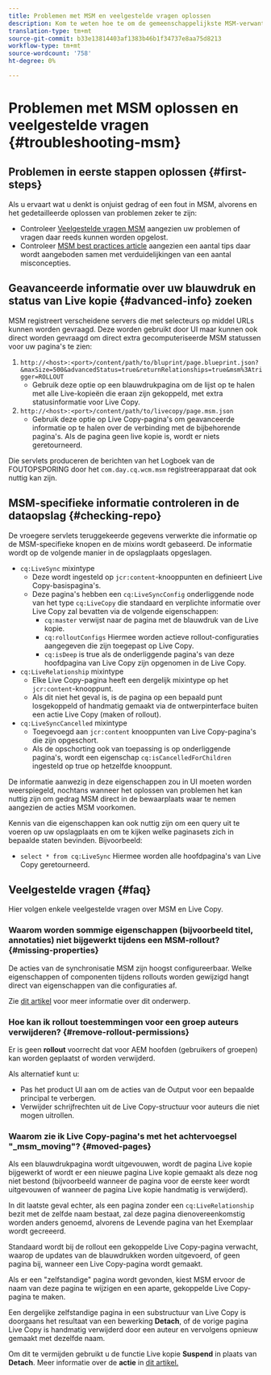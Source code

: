 ```yaml
---
title: Problemen met MSM en veelgestelde vragen oplossen
description: Kom te weten hoe te om de gemeenschappelijkste MSM-verwante kwesties problemen op te lossen en antwoorden te krijgen de gemeenschappelijkste MSM-verwante vragen.
translation-type: tm+mt
source-git-commit: b33e13814403af1383b46b1f34737e8aa75d8213
workflow-type: tm+mt
source-wordcount: '758'
ht-degree: 0%

---
```



# Problemen met MSM oplossen en veelgestelde vragen {#troubleshooting-msm}

## Problemen in eerste stappen oplossen {#first-steps}

Als u ervaart wat u denkt is onjuist gedrag of een fout in MSM, alvorens en het gedetailleerde oplossen van problemen zeker te zijn:

* Controleer [Veelgestelde vragen MSM](#faq) aangezien uw problemen of vragen daar reeds kunnen worden opgelost.
* Controleer [MSM best practices article](best-practices.md) aangezien een aantal tips daar wordt aangeboden samen met verduidelijkingen van een aantal misconcepties.

## Geavanceerde informatie over uw blauwdruk en status van Live kopie {#advanced-info} zoeken

MSM registreert verscheidene servers die met selecteurs op middel URLs kunnen worden gevraagd. Deze worden gebruikt door UI maar kunnen ook direct worden gevraagd om direct extra gecomputeriseerde MSM statussen voor uw pagina&#39;s te zien:

1. `http://<host>:<port>/content/path/to/bluprint/page.blueprint.json?&maxSize=500&advancedStatus=true&returnRelationships=true&msm%3Atrigger=ROLLOUT`
   * Gebruik deze optie op een blauwdrukpagina om de lijst op te halen met alle Live-kopieën die eraan zijn gekoppeld, met extra statusinformatie voor Live Copy.
1. `http://<host>:<port>/content/path/to/livecopy/page.msm.json`
   * Gebruik deze optie op Live Copy-pagina&#39;s om geavanceerde informatie op te halen over de verbinding met de bijbehorende pagina&#39;s. Als de pagina geen live kopie is, wordt er niets geretourneerd.

Die servlets produceren de berichten van het Logboek van de FOUTOPSPORING door het `com.day.cq.wcm.msm` registreerapparaat dat ook nuttig kan zijn.

## MSM-specifieke informatie controleren in de dataopslag {#checking-repo}

De vroegere servlets teruggekeerde gegevens verwerkte die informatie op de MSM-specifieke knopen en de mixins wordt gebaseerd. De informatie wordt op de volgende manier in de opslagplaats opgeslagen.

* `cq:LiveSync` mixintype
   * Deze wordt ingesteld op `jcr:content`-knooppunten en definieert Live Copy-basispagina&#39;s.
   * Deze pagina&#39;s hebben een `cq:LiveSyncConfig` onderliggende node van het type `cq:LiveCopy` die standaard en verplichte informatie over Live Copy zal bevatten via de volgende eigenschappen:
      * `cq:master` verwijst naar de pagina met de blauwdruk van de Live kopie.
      * `cq:rolloutConfigs` Hiermee worden actieve rollout-configuraties aangegeven die zijn toegepast op Live Copy.
      * `cq:isDeep` is true als de onderliggende pagina&#39;s van deze hoofdpagina van Live Copy zijn opgenomen in de Live Copy.
* `cq:LiveRelationship` mixintype
   * Elke Live Copy-pagina heeft een dergelijk mixintype op het `jcr:content`-knooppunt.
   * Als dit niet het geval is, is de pagina op een bepaald punt losgekoppeld of handmatig gemaakt via de ontwerpinterface buiten een actie Live Copy (maken of rollout).
* `cq:LiveSyncCancelled` mixintype
   * Toegevoegd aan `jcr:content` knooppunten van Live Copy-pagina&#39;s die zijn opgeschort.
   * Als de opschorting ook van toepassing is op onderliggende pagina&#39;s, wordt een eigenschap `cq:isCancelledForChildren` ingesteld op true op hetzelfde knooppunt.

De informatie aanwezig in deze eigenschappen zou in UI moeten worden weerspiegeld, nochtans wanneer het oplossen van problemen het kan nuttig zijn om gedrag MSM direct in de bewaarplaats waar te nemen aangezien de acties MSM voorkomen.

Kennis van die eigenschappen kan ook nuttig zijn om een query uit te voeren op uw opslagplaats en om te kijken welke paginasets zich in bepaalde staten bevinden. Bijvoorbeeld:

* `select * from cq:LiveSync` Hiermee worden alle hoofdpagina&#39;s van Live Copy geretourneerd.

## Veelgestelde vragen {#faq}

Hier volgen enkele veelgestelde vragen over MSM en Live Copy.

### Waarom worden sommige eigenschappen (bijvoorbeeld titel, annotaties) niet bijgewerkt tijdens een MSM-rollout? {#missing-properties}

De acties van de synchronisatie MSM zijn hoogst configureerbaar. Welke eigenschappen of componenten tijdens rollouts worden gewijzigd hangt direct van eigenschappen van die configuraties af.

Zie [dit artikel](best-practices.md) voor meer informatie over dit onderwerp.

### Hoe kan ik rollout toestemmingen voor een groep auteurs verwijderen? {#remove-rollout-permissions}

Er is geen **rollout** voorrecht dat voor AEM hoofden (gebruikers of groepen) kan worden geplaatst of worden verwijderd.

Als alternatief kunt u:

* Pas het product UI aan om de acties van de Output voor een bepaalde principal te verbergen.
* Verwijder schrijfrechten uit de Live Copy-structuur voor auteurs die niet mogen uitrollen.

### Waarom zie ik Live Copy-pagina&#39;s met het achtervoegsel &quot;_msm_moving&quot;? {#moved-pages}

Als een blauwdrukpagina wordt uitgevouwen, wordt de pagina Live kopie bijgewerkt of wordt er een nieuwe pagina Live kopie gemaakt als deze nog niet bestond (bijvoorbeeld wanneer de pagina voor de eerste keer wordt uitgevouwen of wanneer de pagina Live kopie handmatig is verwijderd).

In dit laatste geval echter, als een pagina zonder een `cq:LiveRelationship` bezit met de zelfde naam bestaat, zal deze pagina dienovereenkomstig worden anders genoemd, alvorens de Levende pagina van het Exemplaar wordt gecreeerd.

Standaard wordt bij de rollout een gekoppelde Live Copy-pagina verwacht, waarop de updates van de blauwdrukken worden uitgevoerd, of geen pagina bij, wanneer een Live Copy-pagina wordt gemaakt.

Als er een &quot;zelfstandige&quot; pagina wordt gevonden, kiest MSM ervoor de naam van deze pagina te wijzigen en een aparte, gekoppelde Live Copy-pagina te maken.

Een dergelijke zelfstandige pagina in een substructuur van Live Copy is doorgaans het resultaat van een bewerking **Detach**, of de vorige pagina Live Copy is handmatig verwijderd door een auteur en vervolgens opnieuw gemaakt met dezelfde naam.

Om dit te vermijden gebruikt u de functie Live kopie **Suspend** in plaats van **Detach**. Meer informatie over de **actie** in [dit artikel.](creating-live-copies.md)
